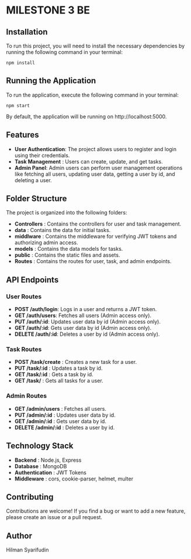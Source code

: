 # MILESTONE 3 BE

## Installation
To run this project, you will need to install the necessary dependencies by running the following command in your terminal:

`npm install`

## Running the Application
To run the application, execute the following command in your terminal:

`npm start`

By default, the application will be running on http://localhost:5000.

## Features
- **User Authentication**: The project allows users to register and login using their credentials.
- **Task Management** : Users can create, update, and get tasks.
- **Admin Panel**: Admin users can perform user management operations like fetching all users, updating user data, getting a user by id, and deleting a user.

## Folder Structure
The project is organized into the following folders:

- **Controllers** : Contains the controllers for user and task management.
- **data** : Contains the data for initial tasks.
- **middlware** : Contains the middleware for verifying JWT tokens and authorizing admin access.
- **models** : Contains the data models for tasks.
- **public** : Contains the static files and assets.
- **Routes** : Contains the routes for user, task, and admin endpoints.

## API Endpoints

### User Routes

- **POST /auth/login**: Logs in a user and returns a JWT token.
- **GET /auth/users**: Fetches all users (Admin access only).
- **PUT /auth/:id**: Updates user data by id (Admin access only).
- **GET /auth/:id**: Gets user data by id (Admin access only).
- **DELETE /auth/:id**: Deletes a user by id (Admin access only).

### Task Routes

- **POST /task/create** : Creates a new task for a user.
- **PUT /task/:id** : Updates a task by id.
- **GET /task/:id** : Gets a task by id.
- **GET /task/** : Gets all tasks for a user.

### Admin Routes

- **GET /admin/users** : Fetches all users.
- **PUT /admin/:id** : Updates user data by id.
- **GET /admin/:id** : Gets user data by id.
- **DELETE /admin/:id** : Deletes a user by id.

## Technology Stack

- **Backend** : Node.js, Express
- **Database** : MongoDB
- **Authentication** : JWT Tokens
- **Middleware** : cors, cookie-parser, helmet, multer

## Contributing
Contributions are welcome! If you find a bug or want to add a new feature, please create an issue or a pull request.

## Author
Hilman Syarifudin